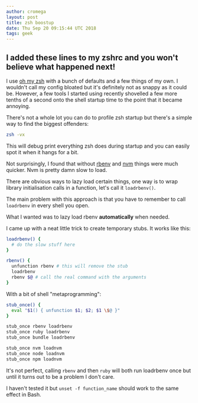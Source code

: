 ```yaml
---
author: cromega
layout: post
title: zsh boostup
date: Thu Sep 20 09:15:44 UTC 2018
tags: geek
---
```


## I added these lines to my zshrc and you won't believe what happened next!

I use [oh my zsh](https://github.com/robbyrussell/oh-my-zsh) with a bunch of
defaults and a few things of my own. I wouldn't call my config bloated but it's
definitely not as snappy as it could be. However, a few tools I started using
recently shovelled a few more tenths of a second onto the shell startup time to
the point that it became annoying.

<!-- more -->

There's not a whole lot you can do to profile zsh startup but there's a simple way to find the biggest offenders:

```sh
zsh -vx
```

This will debug print everything zsh does during startup and you can easily spot it when it hangs for a bit.

Not surprisingly, I found that without [rbenv](https://github.com/rbenv/rbenv) and [nvm](https://github.com/creationix/nvm) things were much quicker. Nvm is pretty damn slow to load.

There are obvious ways to lazy load certain things, one way is to wrap
library initialisation calls in a function, let's call it `loadrbenv()`.

The main problem with this approach is that you have to remember to call
`loadrbenv` in every shell you open.

What I wanted was to lazy load rbenv **automatically** when needed.

I came up with a neat little trick to create temporary stubs. It works like this:

```sh
loadrbenv() {
  # do the slow stuff here
}

rbenv() {
  unfunction rbenv # this will remove the stub
  loadrbenv
  rbenv $@ # call the real command with the arguments
}
```

With a bit of shell "metaprogramming":

```sh
stub_once() {
  eval "$1() { unfunction $1; $2; $1 \$@ }"
}

stub_once rbenv loadrbenv
stub_once ruby loadrbenv
stub_once bundle loadrbenv

stub_once nvm loadnvm
stub_once node loadnvm
stub_once npm loadnvm
```

It's not perfect, calling `rbenv` and then `ruby` will both run loadrbenv once but until it turns out to be a problem I don't care.

I haven't tested it but `unset -f function_name` should work to the same effect in Bash.
